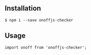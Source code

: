 ## Installation

```
$ npm i --save onoffjs-checker
```

## Usage

```
import onoff from 'onoffjs-checker';
```
